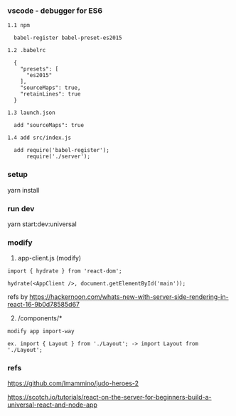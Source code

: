 ### vscode - debugger for ES6 

    1.1 npm

      babel-register babel-preset-es2015

    1.2 .babelrc

      {
        "presets": [
          "es2015"
        ],
        "sourceMaps": true,
        "retainLines": true
      }

    1.3 launch.json

      add "sourceMaps": true

    1.4 add src/index.js

      add require('babel-register');
          require('./server');

### setup

  yarn install

### run dev

  yarn start:dev:universal

### modify 

  1. app-client.js (modify)

    import { hydrate } from 'react-dom';

    hydrate(<AppClient />, document.getElementById('main'));

  refs by https://hackernoon.com/whats-new-with-server-side-rendering-in-react-16-9b0d78585d67

  2. /components/*

    modify app import-way

    ex. import { Layout } from './Layout'; -> import Layout from './Layout';

### refs

  https://github.com/lmammino/judo-heroes-2

  https://scotch.io/tutorials/react-on-the-server-for-beginners-build-a-universal-react-and-node-app
